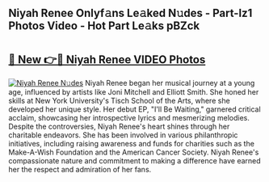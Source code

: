 ## Niyah Renee Onlyf𝚊ns Le𝚊ked N𝚞des - Part-lz1 Photos Video - Hot Part Le𝚊ks pBZck

# <h2><a href="http://ab83021.deff.icu/?id=Niyah+Renee">🔗 New 👉🔴 Niyah Renee VIDEO Photos</a></h2>

[![Niyah Renee N𝚞des](https://i.imgur.com/rIISA9y.gif)](http://ab83021.deff.icu/?id=Niyah+Renee)
Niyah Renee began her musical journey at a young age, influenced by artists like Joni Mitchell and Elliott Smith. She honed her skills at New York University's Tisch School of the Arts, where she developed her unique style. Her debut EP, "I'll Be Waiting," garnered critical acclaim, showcasing her introspective lyrics and mesmerizing melodies. Despite the controversies, Niyah Renee's heart shines through her charitable endeavors. She has been involved in various philanthropic initiatives, including raising awareness and funds for charities such as the Make-A-Wish Foundation and the American Cancer Society. Niyah Renee's compassionate nature and commitment to making a difference have earned her the respect and admiration of her fans.
